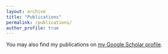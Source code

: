```yaml
---
layout: archive
title: "Publications"
permalink: /publications/
author_profile: true
---
```

<!--You can also find my articles on <u><a href="https://scholar.google.com/citations?user=nsLGt4UAAAAJ&hl=en">my Google Scholar profile</a>.</u>-->
You may also find my publications on [my Google Scholar profile](https://scholar.google.com/citations?user=nsLGt4UAAAAJ&hl=en).
